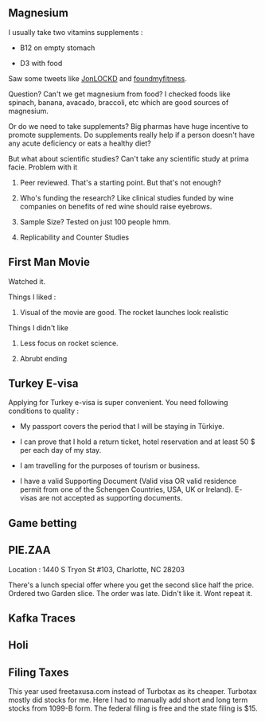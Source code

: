 ## Magnesium

I usually take two vitamins supplements : 

* B12 on empty stomach

* D3 with food

Saw some tweets like [JonLOCKD](https://twitter.com/JonLOCKD/status/1771474009646895565) and [foundmyfitness](https://twitter.com/foundmyfitness/status/1773769975083483484). 

Question? Can't we get magnesium from food? I checked foods like spinach, banana, avacado, braccoli, etc which are good sources of magnesium.

Or do we need to take supplements? Big pharmas have huge incentive to promote supplements. Do supplements really help if a person doesn't have any acute deficiency or eats a healthy diet?

But what about scientific studies? Can't take any scientific study at prima facie. Problem with it

1. Peer reviewed. That's a starting point. But that's not enough?

2. Who's funding the research? Like clinical studies funded by wine companies on benefits of red wine should raise eyebrows.

3. Sample Size? Tested on just 100 people hmm.

4. Replicability and Counter Studies


## First Man Movie

Watched it. 

Things I liked : 

1. Visual of the movie are good. The rocket launches look realistic

Things I didn't like

1. Less focus on rocket science. 

2. Abrubt ending

## Turkey E-visa

Applying for Turkey e-visa is super convenient. You need following conditions to quality : 

* My passport covers the period that I will be staying in Türkiye.

* I can prove that I hold a return ticket, hotel reservation and at least 50 $ per each day of my stay.

* I am travelling for the purposes of tourism or business.

* I have a valid Supporting Document (Valid visa OR valid residence permit from one of the Schengen Countries, USA, UK or Ireland). E- visas are not accepted as supporting documents.

## Game betting

## PIE.ZAA 

Location : 1440 S Tryon St #103, Charlotte, NC 28203

There's a lunch special offer where you get the second slice half the price. Ordered two Garden slice. The order was late. Didn't like it. Wont repeat it.

## Kafka Traces


## Holi

## Filing Taxes 

This year used freetaxusa.com instead of Turbotax as its cheaper. Turbotax mostly did stocks for me. Here I had to manually add short and long term stocks from 1099-B form. The federal filing is free and the state filing is $15.
